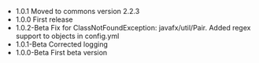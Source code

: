 - 1.0.1 Moved to commons version 2.2.3
- 1.0.0 First release
- 1.0.2-Beta Fix for ClassNotFoundException: javafx/util/Pair. Added regex support to objects in config.yml
- 1.0.1-Beta Corrected logging
- 1.0.0-Beta First beta version